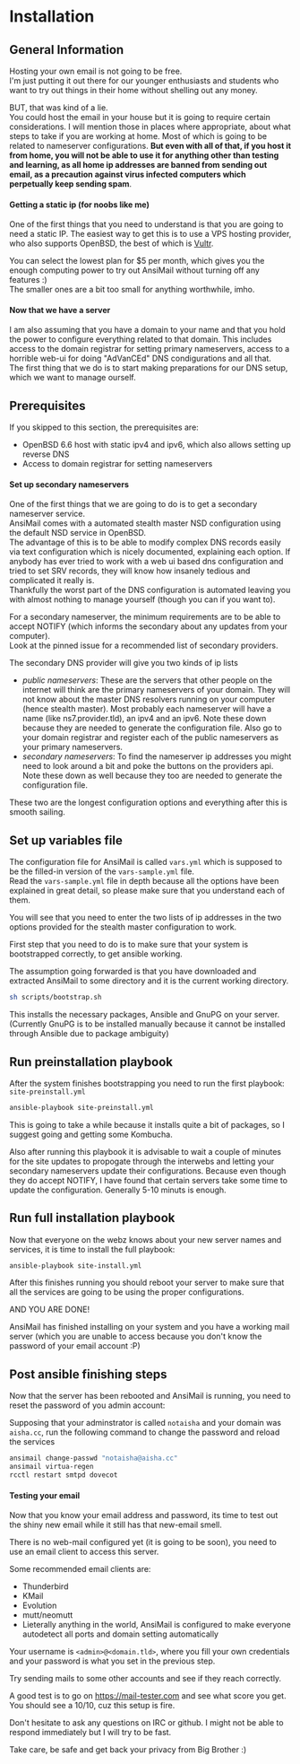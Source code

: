 # Installation

## General Information

Hosting your own email is not going to be free.   
I'm just putting it out there for our younger enthusiasts and students who want to try out things in their home without shelling out any money.

BUT, that was kind of a lie.  
You could host the email in your house but it is going to require certain considerations. I will mention those in places where appropriate, about what steps to take if you are working at home. Most of which is going to be related to nameserver configurations. **But even with all of that, if you host it from home, you will not be able to use it for anything other than testing and learning, as all home ip addresses are banned from sending out email, as a precaution against virus infected computers which perpetually keep sending spam**.

#### Getting a static ip (for noobs like me)
One of the first things that you need to understand is that you are going to need a static IP. The easiest way to get this is to use a VPS hosting provider, who also supports OpenBSD, the best of which is [Vultr](https://vultr.com).

You can select the lowest plan for $5 per month, which gives you the enough computing power to try out AnsiMail without turning off any features :)  
The smaller ones are a bit too small for anything worthwhile, imho.

#### Now that we have a server
I am also assuming that you have a domain to your name and that you hold the power to configure everything related to that domain. This includes access to the domain registrar for setting primary nameservers, access to a horrible web-ui for doing "AdVanCEd" DNS condigurations and all that.  
The first thing that we do is to start making preparations for our DNS setup, which we want to manage ourself.

## Prerequisites
If you skipped to this section, the prerequisites are:
 * OpenBSD 6.6 host with static ipv4 and ipv6, which also allows setting up reverse DNS
 * Access to domain registrar for setting nameservers
  
#### Set up secondary nameservers
One of the first things that we are going to do is to get a secondary nameserver service.  
AnsiMail comes with a automated stealth master NSD configuration using the default NSD service in OpenBSD.  
The advantage of this is to be able to modify complex DNS records easily via text configuration which is nicely documented, explaining each option. If anybody has ever tried to work with a web ui based dns configuration and tried to set SRV records, they will know how insanely tedious and complicated it really is.  
Thankfully the worst part of the DNS configuration is automated leaving you with almost nothing to manage yourself (though you can if you want to).

For a secondary nameserver, the minimum requirements are to be able to accept NOTIFY (which informs the secondary about any updates from your computer).  
Look at the pinned issue for a recommended list of secondary providers.

The secondary DNS provider will give you two kinds of ip lists
 * *public nameservers*: These are the servers that other people on the internet will think are the primary nameservers of your domain. They will not know about the master DNS resolvers running on your computer (hence stealth master). Most probably each nameserver will have a name (like ns7.provider.tld), an ipv4 and an ipv6. Note these down because they are needed to generate the configuration file. Also go to your domain registrar and register each of the public nameservers as your primary nameservers.  
 * *secondary nameservers*: To find the nameserver ip addresses you might need to look around a bit and poke the buttons on the providers api. Note these down as well because they too are needed to generate the configuration file.

These two are the longest configuration options and everything after this is smooth sailing.

## Set up variables file

The configuration file for AnsiMail is called `vars.yml` which is supposed to be the filled-in version of the `vars-sample.yml` file.  
Read the `vars-sample.yml` file in depth because all the options have been explained in great detail, so please make sure that you understand each of them.  

You will see that you need to enter the two lists of ip addresses in the two options provided for the stealth master configuration to work.

First step that you need to do is to make sure that your system is bootstrapped correctly, to get ansible working.

The assumption going forwarded is that you have downloaded and extracted AnsiMail to some directory and it is the current working directory.

```sh
sh scripts/bootstrap.sh
```

This installs the necessary packages, Ansible and GnuPG on your server.  
(Currently GnuPG is to be installed manually because it cannot be installed through Ansible due to package ambiguity)


## Run preinstallation playbook

After the system finishes bootstrapping you need to run the first playbook: `site-preinstall.yml`

```sh
ansible-playbook site-preinstall.yml
```

This is going to take a while because it installs quite a bit of packages, so I suggest going and getting some Kombucha.

Also after running this playbook it is advisable to wait a couple of minutes for the site updates to propogate through the interwebs and letting your secondary nameservers update their configurations. Because even though they do accept NOTIFY, I have found that certain servers take some time to update the configuration. Generally 5-10 minuts is enough.

## Run full installation playbook

Now that everyone on the webz knows about your new server names and services, it is time to install the full playbook:

```sh
ansible-playbook site-install.yml
```

After this finishes running you should reboot your server to make sure that all the services are going to be using the proper configurations.

AND YOU ARE DONE!

AnsiMail has finished installing on your system and you have a working mail server (which you are unable to access because you don't know the password of your email account :P)

## Post ansible finishing steps

Now that the server has been rebooted and AnsiMail is running, you need to reset the password of you admin account:

Supposing that your adminstrator is called `notaisha` and your domain was `aisha.cc`, run the following command to change the password and reload the services

```sh
ansimail change-passwd "notaisha@aisha.cc"
ansimail virtua-regen
rcctl restart smtpd dovecot
```

#### Testing your email

Now that you know your email address and password, its time to test out the shiny new email while it still has that new-email smell.

There is no web-mail configured yet (it is going to be soon), you need to use an email client to access this server.

Some recommended email clients are:
 * Thunderbird
 * KMail
 * Evolution
 * mutt/neomutt
 * Lieterally anything in the world, AnsiMail is configured to make everyone autodetect all ports and domain setting automatically

Your username is `<admin>@<domain.tld>`, where you fill your own credentials and your password is what you set in the previous step.

Try sending mails to some other accounts and see if they reach correctly.

A good test is to go on https://mail-tester.com and see what score you get. You should see a 10/10, cuz this setup is fire.

Don't hesitate to ask any questions on IRC or github. I might not be able to respond immediately but I will try to be fast. 

Take care, be safe and get back your privacy from Big Brother :)
